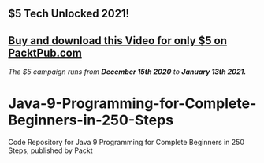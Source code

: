 ## $5 Tech Unlocked 2021!
[Buy and download this Video for only $5 on PacktPub.com](https://www.packtpub.com/product/java-9-programming-for-complete-beginners-in-250-steps-video/9781838556976)
-----
*The $5 campaign         runs from __December 15th 2020__ to __January 13th 2021.__*

# Java-9-Programming-for-Complete-Beginners-in-250-Steps
Code Repository for Java 9 Programming for Complete Beginners in 250 Steps, published by Packt
